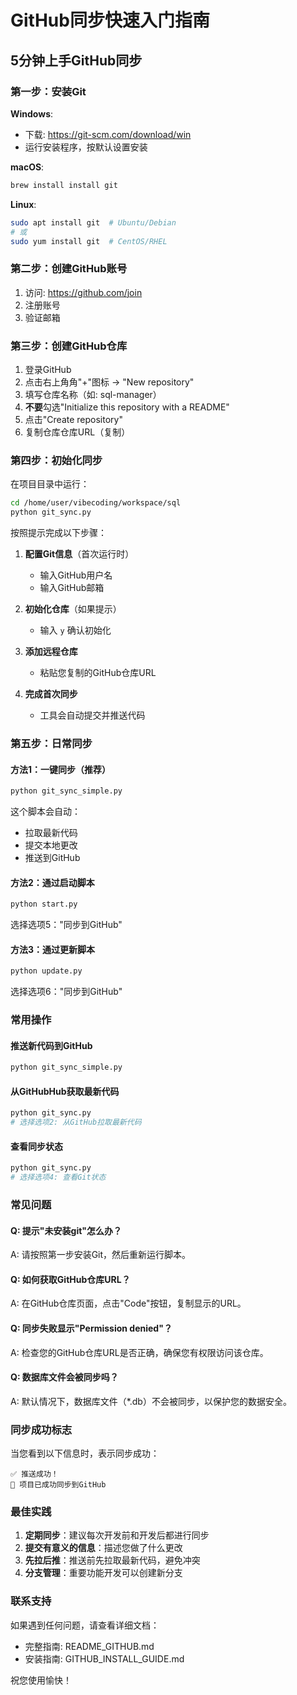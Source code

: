 # GitHub同步快速入门指南

## 5分钟上手GitHub同步

### 第一步：安装Git

**Windows**:
- 下载: https://git-scm.com/download/win
- 运行安装程序，按默认设置安装

**macOS**:
```bash
brew install install git
```

**Linux**:
```bash
sudo apt install git  # Ubuntu/Debian
# 或
sudo yum install git  # CentOS/RHEL
```

### 第二步：创建GitHub账号

1. 访问: https://github.com/join
2. 注册账号
3. 验证邮箱

### 第三步：创建GitHub仓库

1. 登录GitHub
2. 点击右上角角"+"图标 → "New repository"
3. 填写仓库名称（如: sql-manager）
4. **不要**勾选"Initialize this repository with a README"
5. 点击"Create repository"
6. 复制仓库仓库URL（复制）

### 第四步：初始化同步

在项目目录中运行：

```bash
cd /home/user/vibecoding/workspace/sql
python git_sync.py
```

按照提示完成以下步骤：

1. **配置Git信息**（首次运行时）
   - 输入GitHub用户名
   - 输入GitHub邮箱

2. **初始化仓库**（如果提示）
   - 输入 `y` 确认初始化

3. **添加远程仓库**
   - 粘贴您复制的GitHub仓库URL

4. **完成首次同步**
   - 工具会自动提交并推送代码

### 第五步：日常同步

#### 方法1：一键同步（推荐）

```bash
python git_sync_simple.py
```

这个脚本会自动：
- 拉取最新代码
- 提交本地更改
- 推送到GitHub

#### 方法2：通过启动脚本

```bash
python start.py
```

选择选项5："同步到GitHub"

#### 方法3：通过更新脚本

```bash
python update.py
```

选择选项6："同步到GitHub"

### 常用操作

#### 推送新代码到GitHub

```bash
python git_sync_simple.py
```

#### 从GitHubHub获取最新代码

```bash
python git_sync.py
# 选择选项2: 从GitHub拉取最新代码
```

#### 查看同步状态

```bash
python git_sync.py
# 选择选项4: 查看Git状态
```

### 常见问题

#### Q: 提示"未安装git"怎么办？
A: 请按照第一步安装Git，然后重新运行脚本。

#### Q: 如何获取GitHub仓库URL？
A: 在GitHub仓库页面，点击"Code"按钮，复制显示的URL。

#### Q: 同步失败显示"Permission denied"？
A: 检查您的GitHub仓库URL是否正确，确保您有权限访问该仓库。

#### Q: 数据库文件会被同步吗？
A: 默认情况下，数据库文件（*.db）不会被同步，以保护您的数据安全。

### 同步成功标志

当您看到以下信息时，表示同步成功：

```
✅ 推送成功！
🎉 项目已成功同步到GitHub
```

### 最佳实践

1. **定期同步**：建议每次开发前和开发后都进行同步
2. **提交有意义的信息**：描述您做了什么更改
3. **先拉后推**：推送前先拉取最新代码，避免冲突
4. **分支管理**：重要功能开发可以创建新分支

### 联系支持

如果遇到任何问题，请查看详细文档：
- 完整指南: README_GITHUB.md
- 安装指南: GITHUB_INSTALL_GUIDE.md

祝您使用愉快！
